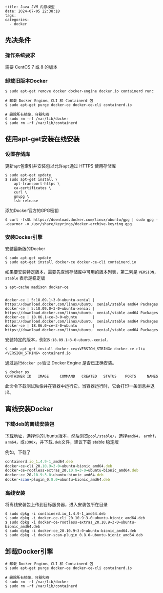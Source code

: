 ~~~
title: Java JVM 内存模型
date: 2024-07-05 22:38:18
tags:
categories:
  - docker
~~~

## 先决条件

### 操作系统要求

需要 CentOS 7 或 8 的版本

### 卸载旧版本Docker

~~~shell
$ sudo apt-get remove docker docker-engine docker.io containerd runc

# 卸载 Docker Engine、CLI 和 Containerd 包
$ sudo apt-get purge docker-ce docker-ce-cli containerd.io

# 删除所有镜像、容器和卷
$ sudo rm -rf /var/lib/docker
$ sudo rm -rf /var/lib/containerd
~~~

## 使用apt-get安装在线安装

### 设置存储库

更新`apt`包索引并安装包以允许`apt`通过 HTTPS 使用存储库

~~~shell
$ sudo apt-get update
$ sudo apt-get install \
    apt-transport-https \
    ca-certificates \
    curl \
    gnupg \
    lsb-release
~~~

添加Docker官方的GPG密钥

~~~shell
$ curl -fsSL https://download.docker.com/linux/ubuntu/gpg | sudo gpg --dearmor -o /usr/share/keyrings/docker-archive-keyring.gpg
~~~

### 安装Docker引擎

安装最新版的Docker

~~~shell
$ sudo apt-get update
$ sudo apt-get install docker-ce docker-ce-cli containerd.io
~~~

如果要安装特定版本，需要先查询存储库中可用的版本列表，第二列是 `VERSION`，`stable` 表示是稳定版

~~~shell
$ apt-cache madison docker-ce


docker-ce | 5:18.09.1~3-0~ubuntu-xenial | https://download.docker.com/linux/ubuntu  xenial/stable amd64 Packages
docker-ce | 5:18.09.0~3-0~ubuntu-xenial | https://download.docker.com/linux/ubuntu  xenial/stable amd64 Packages
docker-ce | 18.06.1~ce~3-0~ubuntu       | https://download.docker.com/linux/ubuntu  xenial/stable amd64 Packages
docker-ce | 18.06.0~ce~3-0~ubuntu       | https://download.docker.com/linux/ubuntu  xenial/stable amd64 Packages
~~~

安装特定的版本，例如`5:18.09.1~3-0~ubuntu-xenial`.

~~~shell
$ sudo apt-get install docker-ce=<VERSION_STRING> docker-ce-cli=<VERSION_STRING> containerd.io
~~~

通过运行`docker ps`验证 Docker Engine 是否已正确安装。

~~~shell
$ docker ps
CONTAINER ID   IMAGE     COMMAND   CREATED   STATUS    PORTS     NAMES
~~~

此命令下载测试映像并在容器中运行它。当容器运行时，它会打印一条消息并退出。

## 离线安装Docker

### 下载deb的离线安装包

[下载地址](https://download.docker.com/linux/ubuntu/dists/ )，选择你的Ubuntu版本，然后浏览`pool/stable/`，选择`amd64`， `armhf`，`arm64`，或`s390x`，并下载`.deb`文件，建议下载 stable 稳定版

例如，下载了

```ruby
containerd.io_1.4.9-1_amd64.deb
docker-ce-cli_20.10.9~3-0~ubuntu-bionic_amd64.deb
docker-ce-rootless-extras_20.10.9~3-0~ubuntu-bionic_amd64.deb
docker-ce_20.10.9~3-0~ubuntu-bionic_amd64.deb
docker-scan-plugin_0.8.0~ubuntu-bionic_amd64.deb
```

### 离线安装

将离线安装包上传到目标服务器，进入安装包所在目录

~~~shell
$ sudo dpkg -i containerd.io_1.4.9-1_amd64.deb
$ sudo dpkg -i docker-ce-cli_20.10.9~3-0~ubuntu-bionic_amd64.deb
$ sudo dpkg -i docker-ce-rootless-extras_20.10.9~3-0~ubuntu-bionic_amd64.deb
$ sudo dpkg -i docker-ce_20.10.9~3-0~ubuntu-bionic_amd64.deb
$ sudo dpkg -i docker-scan-plugin_0.8.0~ubuntu-bionic_amd64.deb
~~~

## 卸载Docker引擎

~~~shell
# 卸载 Docker Engine、CLI 和 Containerd 包
$ sudo apt-get purge docker-ce docker-ce-cli containerd.io

# 删除所有镜像、容器和卷
$ sudo rm -rf /var/lib/docker
$ sudo rm -rf /var/lib/containerd
~~~


